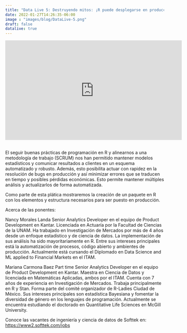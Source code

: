 ```yaml
---
title: "Data Live 5: Destruyendo mitos: ¡R puede desplegarse en producción!"
date: 2022-01-27T14:26:35-06:00
image : "images/blog/DataLive-5.png"
draft: false
datalive: true
---
```


<div class="container">

<center>
<iframe width="560" height="315" src="https://www.youtube.com/embed/NWmYgqXrXrA" title="YouTube video player" frameborder="0" allow="accelerometer; autoplay; clipboard-write; encrypted-media; gyroscope; picture-in-picture" allowfullscreen></iframe>
</center>

<br>

El seguir buenas prácticas de programación en R y alinearnos a una metodología de trabajo (SCRUM) nos han permitido mantener modelos estadísticos y comunicar resultados a clientes en un esquema automatizado y robusto. Además, esto posibilita actuar con rapidez en la resolución de bugs en producción y así minimizar errores que se traducen en tiempo y posibles pérdidas económicas. Esto permite mantener múltiples análisis y actualizarlos de forma automatizada.

Como parte de esta plática mostraremos la creación de un paquete en R con los elementos y estructura necesarios para ser puesto en producción.

Acerca de las ponentes:

Nancy Morales Landa
Senior Analytics Developer en el equipo de Product Development en Kantar. Licenciada en Actuaría por la Facultad de Ciencias de la UNAM. Ha trabajado en Investigación de Mercados por más de 4 años desde un enfoque estadístico y de ciencia de datos. La implementación de sus análisis ha sido mayoritariamente en R. Entre sus intereses principales está la automatización de procesos, código abierto y ambientes de producción. Actualmente está cursando el Diplomado en Data Science and ML applied to Financial Markets en el ITAM.

Mariana Carmona Baez
Part time Senior Analytics Developer en el equipo de Product Development en Kantar. Maestra en Ciencia de Datos y licenciada en Matemáticas Aplicadas, ambos por el ITAM. Cuenta con 7 años de experiencia en Investigación de Mercados. Trabaja principalmente en R y Stan. Forma parte del comité organizador de R-Ladies Ciudad de México. Sus intereses principales son estadística Bayesiana y fomentar la diversidad de género en los lenguajes de programación. Actualmente se encuentra estudiando el doctorado en Quantitative Life Sciences en McGill University.

Conoce las vacantes de ingeniería y ciencia de datos de Softtek en:
https://www2.softtek.com/jobs

</div>